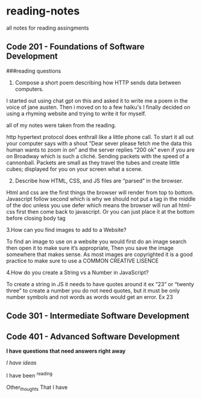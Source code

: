 # reading-notes 
all notes for reading assingments

## Code 201 - Foundations of Software Development

###reading questions
1. Compose a short poem describing how HTTP sends data between computers.

I started out using chat gpt on this and asked it to write me a poem in the voice of jane austen. Then i moved on to a few haiku's I finally decided on using a rhyming website and trying to write it for myself. 

all of my notes were taken from the reading.

http hypertext protocol does enthrall like a little phone call. To start it all out your computer says with a shout “Dear sever please fetch me the data this human wants to zoom in on” and the server replies “200 ok” even if you are on Broadway which is such a cliché. Sending packets with the speed of a cannonball. Packets are small as they travel the tubes and create little cubes; displayed for you on your screen what a scene.

2. Describe how HTML, CSS, and JS files are “parsed” in the browser.

   
Html and css are the first things the browser will render from top to bottom. Javascript follow second which is why we should not put a <script></script> tag in the middle of the doc unless you use defer which means the browser will run all html-css first  then come back to javascript. Or you can just place it at the bottom before closing body tag </body>


3.How can you find images to add to a Website?

To find an image to use on a website you would first do an image search then open it to make sure it’s appropriate, Then you save the image somewhere that makes sense. As most images are copyrighted it is a good practice to make sure to use a COMMON CREATIVE LISENCE

4.How do you create a String vs a Number in JavaScript?

To create a string in JS it needs to have quotes around it ex “23” or “twenty three” to create a number you do not need quotes, but it must be only number symbols and not words as words would get an error. Ex 23

## Code 301 - Intermediate Software Development

## Code 401 - Advanced Software Development


**I have questions that need answers right away**

_I have ideas_

I have been <sup>reading</sup>

Other<sub>thoughts</sub> 
That I have
